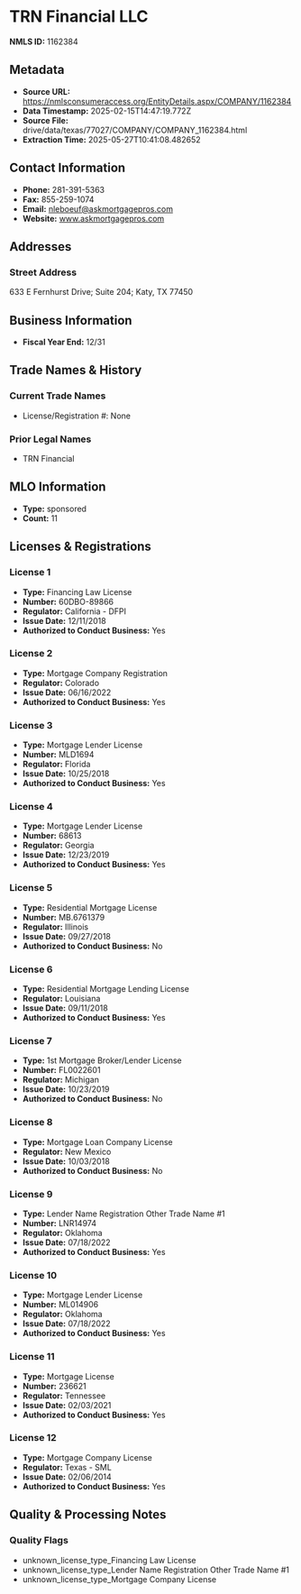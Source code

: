 # TRN Financial LLC

**NMLS ID:** 1162384

## Metadata
- **Source URL:** https://nmlsconsumeraccess.org/EntityDetails.aspx/COMPANY/1162384
- **Data Timestamp:** 2025-02-15T14:47:19.772Z
- **Source File:** drive/data/texas/77027/COMPANY/COMPANY_1162384.html
- **Extraction Time:** 2025-05-27T10:41:08.482652

## Contact Information
- **Phone:** 281-391-5363
- **Fax:** 855-259-1074
- **Email:** nleboeuf@askmortgagepros.com
- **Website:** www.askmortgagepros.com

## Addresses
### Street Address
633 E Fernhurst Drive; Suite 204; Katy, TX 77450

## Business Information
- **Fiscal Year End:** 12/31

## Trade Names & History
### Current Trade Names
- License/Registration #: None

### Prior Legal Names
- TRN Financial

## MLO Information
- **Type:** sponsored
- **Count:** 11

## Licenses & Registrations

### License 1
- **Type:** Financing Law License
- **Number:** 60DBO-89866
- **Regulator:** California - DFPI
- **Issue Date:** 12/11/2018
- **Authorized to Conduct Business:** Yes

### License 2
- **Type:** Mortgage Company Registration
- **Regulator:** Colorado
- **Issue Date:** 06/16/2022
- **Authorized to Conduct Business:** Yes

### License 3
- **Type:** Mortgage Lender License
- **Number:** MLD1694
- **Regulator:** Florida
- **Issue Date:** 10/25/2018
- **Authorized to Conduct Business:** Yes

### License 4
- **Type:** Mortgage Lender License
- **Number:** 68613
- **Regulator:** Georgia
- **Issue Date:** 12/23/2019
- **Authorized to Conduct Business:** Yes

### License 5
- **Type:** Residential Mortgage License
- **Number:** MB.6761379
- **Regulator:** Illinois
- **Issue Date:** 09/27/2018
- **Authorized to Conduct Business:** No

### License 6
- **Type:** Residential Mortgage Lending License
- **Regulator:** Louisiana
- **Issue Date:** 09/11/2018
- **Authorized to Conduct Business:** Yes

### License 7
- **Type:** 1st Mortgage Broker/Lender License
- **Number:** FL0022601
- **Regulator:** Michigan
- **Issue Date:** 10/23/2019
- **Authorized to Conduct Business:** No

### License 8
- **Type:** Mortgage Loan Company License
- **Regulator:** New Mexico
- **Issue Date:** 10/03/2018
- **Authorized to Conduct Business:** No

### License 9
- **Type:** Lender Name Registration Other Trade Name #1
- **Number:** LNR14974
- **Regulator:** Oklahoma
- **Issue Date:** 07/18/2022
- **Authorized to Conduct Business:** Yes

### License 10
- **Type:** Mortgage Lender License
- **Number:** ML014906
- **Regulator:** Oklahoma
- **Issue Date:** 07/18/2022
- **Authorized to Conduct Business:** Yes

### License 11
- **Type:** Mortgage License
- **Number:** 236621
- **Regulator:** Tennessee
- **Issue Date:** 02/03/2021
- **Authorized to Conduct Business:** Yes

### License 12
- **Type:** Mortgage Company License
- **Regulator:** Texas - SML
- **Issue Date:** 02/06/2014
- **Authorized to Conduct Business:** Yes

## Quality & Processing Notes
### Quality Flags
- unknown_license_type_Financing Law License
- unknown_license_type_Lender Name Registration Other Trade Name #1
- unknown_license_type_Mortgage Company License
